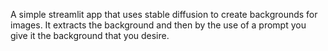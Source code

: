 A simple streamlit app that uses  stable diffusion to create backgrounds for images. It extracts the background and then by the use of a prompt you give it the background that you desire. 
